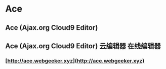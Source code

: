 # Ace

## Ace (Ajax.org Cloud9 Editor)

## Ace (Ajax.org Cloud9 Editor) 云编辑器 在线编辑器

### [http://ace.webgeeker.xyz](http://ace.webgeeker.xyz)
